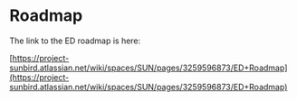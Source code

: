 # Roadmap

The link to the ED roadmap is here:

[https://project-sunbird.atlassian.net/wiki/spaces/SUN/pages/3259596873/ED+Roadmap](https://project-sunbird.atlassian.net/wiki/spaces/SUN/pages/3259596873/ED+Roadmap)





